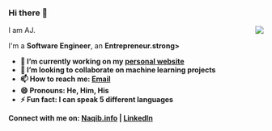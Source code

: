 ### Hi there 👋

<img align="right" src="https://github-readme-stats.vercel.app/api?username=nakzz&count_private=true&show_icons=true&hide_title=true&theme=cobalt" />

I am AJ. 

I'm a <strong>Software Engineer</strong>, an <strong>Entrepreneur.strong>

- 🔭 I’m currently working on my [personal website](https://naqib.info)
- 👯 I’m looking to collaborate on machine learning projects
- 📫 How to reach me: [Email](mailto:ajmain@naqib.info)
- 😄 Pronouns: He, Him, His
- ⚡ Fun fact: I can speak 5 different languages


Connect with me on: [Naqib.info](https://naqib.info) | [LinkedIn](https://www.linkedin.com/in/ajmain/)

